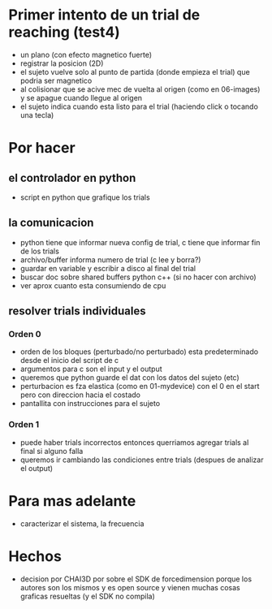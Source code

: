 # Primer intento de un trial de reaching (test4)
* un plano (con efecto magnetico fuerte)
* registrar la posicion (2D)
* el sujeto vuelve solo al punto de partida (donde empieza el trial) que podria ser magnetico 
* al colisionar que se acive mec de vuelta al origen (como en 06-images) y se apague cuando llegue al origen
* el sujeto indica cuando esta listo para el trial (haciendo click o tocando una tecla)


# Por hacer 

## el controlador en python
* script en python que grafique los trials 

## la comunicacion
* python tiene que informar nueva config de trial, c tiene que informar fin de los trials
* archivo/buffer informa numero de trial (c lee y borra?)
* guardar en variable y escribir a disco al final del trial 
* buscar doc sobre shared buffers python c++ (si no hacer con archivo)
* ver aprox cuanto esta consumiendo de cpu 

## resolver trials individuales
### Orden 0
* orden de los bloques (perturbado/no perturbado) esta predeterminado desde el inicio del script de c
* argumentos para c son el input y el output 
* queremos que python guarde el dat con los datos del sujeto (etc) 
* perturbacion es fza elastica (como en 01-mydevice) con el 0 en el start pero con direccion hacia el costado
* pantallita con instrucciones para el sujeto

### Orden 1 
* puede haber trials incorrectos entonces querriamos agregar trials al final si alguno falla  
* queremos ir cambiando las condiciones entre trials (despues de analizar el output)

# Para mas adelante 
* caracterizar el sistema, la frecuencia

# Hechos
* decision por CHAI3D por sobre el SDK de forcedimension porque los autores son los mismos y es open source y vienen muchas cosas graficas resueltas (y el SDK no compila)

